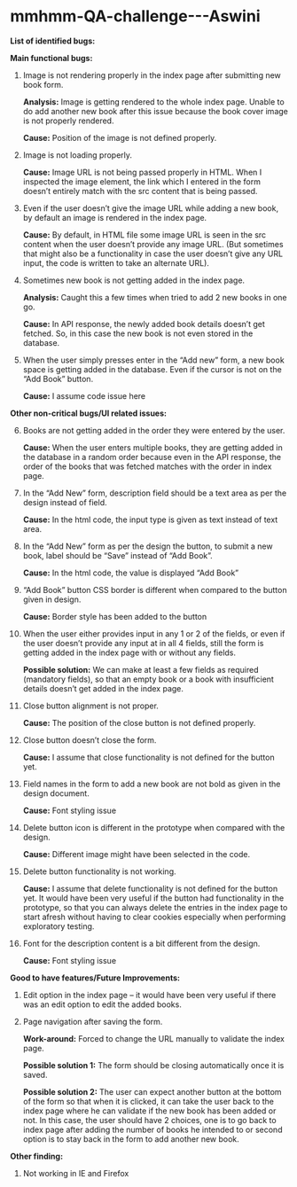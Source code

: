 # mmhmm-QA-challenge---Aswini

**List of identified bugs:**

**Main functional bugs:**

1.	Image is not rendering properly in the index page after submitting new book form.

     **Analysis:** Image is getting rendered to the whole index page. Unable to do add another new book after this issue because the book cover image is not properly rendered.
     
     **Cause:** Position of the image is not defined properly.

2.	Image is not loading properly.

     **Cause:** Image URL is not being passed properly in HTML. When I inspected the image element, the link which I entered in the form doesn’t entirely match with the src   content that is being passed.

3.	Even if the user doesn’t give the image URL while adding a new book, by default an image is rendered in the index page.

     **Cause:** By default, in HTML file some image URL is seen in the src content when the user doesn’t provide any image URL. (But sometimes that might also be a functionality in case the user doesn’t give any URL input, the code is written to take an alternate URL).

4.	Sometimes new book is not getting added in the index page.

    **Analysis:** Caught this a few times when tried to add 2 new books in one go. 

    **Cause:** In API response, the newly added book details doesn’t get fetched. So, in this case the new book is not even stored in the database.

5.	When the user simply presses enter in the “Add new” form, a new book space is getting added in the database. Even if the cursor is not on the “Add Book” button.

    **Cause:** I assume code issue here

**Other non-critical bugs/UI related issues:**

6.	Books are not getting added in the order they were entered by the user.

    **Cause:** When the user enters multiple books, they are getting added in the database in a random order because even in the API response, the order of the books that was fetched matches with the order in index page.

7.	In the “Add New” form, description field should be a text area as per the design instead of field.

    **Cause:** In the html code, the input type is given as text instead of text area.

8.	In the “Add New” form as per the design the button, to submit a new book, label should be “Save” instead of “Add Book”.

    **Cause:** In the html code, the value is displayed “Add Book”

9.	“Add Book” button CSS border is different when compared to the button given in design. 
 
    **Cause:** Border style has been added to the button


10.	When the user either provides input in any 1 or 2 of the fields, or even if the user doesn’t provide any input at in all 4 fields, still the form is getting added in the index page with or without any fields.

    **Possible solution:** We can make at least a few fields as required (mandatory fields), so that an empty book or a book with insufficient details doesn’t get added in the index page.

11.	Close button alignment is not proper.

    **Cause:** The position of the close button is not defined properly.

12.	Close button doesn’t close the form.

    **Cause:** I assume that close functionality is not defined for the button yet.

13.	Field names in the form to add a new book are not bold as given in the design document.

    **Cause:** Font styling issue

14.	Delete button icon is different in the prototype when compared with the design.

    **Cause:** Different image might have been selected in the code.

15.	Delete button functionality is not working.

    **Cause:** I assume that delete functionality is not defined for the button yet.
It would have been very useful if the button had functionality in the prototype, so that you can always delete the entries in the index page to start afresh without having to clear cookies especially when performing exploratory testing.

16.	Font for the description content is a bit different from the design.

    **Cause:** Font styling issue

**Good to have features/Future Improvements:**

1.	Edit option in the index page – it would have been very useful if there was an edit option to edit the added books.
2.	Page navigation after saving the form. 

    **Work-around:** Forced to change the URL manually to validate the index page.
    
    **Possible solution 1:** The form should be closing automatically once it is saved.

    **Possible solution 2:** The user can expect another button at the bottom of the form so that when it is clicked, it can take the user back to the index page where he can validate if the new book has been added or not.
In this case, the user should have 2 choices, one is to go back to index page after adding the number of books he intended to or second option is to stay back in the form to add another new book.

**Other finding:**
1.	Not working in IE and Firefox








